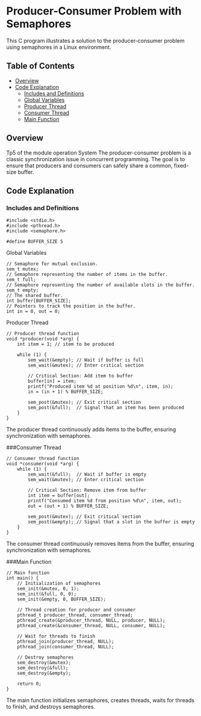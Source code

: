 # Producer-Consumer Problem with Semaphores

This C program illustrates a solution to the producer-consumer problem using semaphores in a Linux environment.

## Table of Contents
- [Overview](#overview)
- [Code Explanation](#code-explanation)
  - [Includes and Definitions](#includes-and-definitions)
  - [Global Variables](#global-variables)
  - [Producer Thread](#producer-thread)
  - [Consumer Thread](#consumer-thread)
  - [Main Function](#main-function)

## Overview
Tp5 of the module operation System
The producer-consumer problem is a classic synchronization issue in concurrent programming. The goal is to ensure that producers and consumers can safely share a common, fixed-size buffer.

## Code Explanation

### Includes and Definitions

```
#include <stdio.h>
#include <pthread.h>
#include <semaphore.h>

#define BUFFER_SIZE 5
```
Global Variables
```
// Semaphore for mutual exclusion.
sem_t mutex;
// Semaphore representing the number of items in the buffer.
sem_t full;
// Semaphore representing the number of available slots in the buffer.
sem_t empty;
// The shared buffer.
int buffer[BUFFER_SIZE];
// Pointers to track the position in the buffer.
int in = 0, out = 0;
```
Producer Thread
```
// Producer thread function
void *producer(void *arg) {
    int item = 1; // item to be produced

    while (1) {
        sem_wait(&empty); // Wait if buffer is full
        sem_wait(&mutex); // Enter critical section

        // Critical Section: Add item to buffer
        buffer[in] = item;
        printf("Produced item %d at position %d\n", item, in);
        in = (in + 1) % BUFFER_SIZE;

        sem_post(&mutex); // Exit critical section
        sem_post(&full);  // Signal that an item has been produced
    }
}
```
The producer thread continuously adds items to the buffer, ensuring synchronization with semaphores.

###Consumer Thread
```
// Consumer thread function
void *consumer(void *arg) {
    while (1) {
        sem_wait(&full);  // Wait if buffer is empty
        sem_wait(&mutex); // Enter critical section

        // Critical Section: Remove item from buffer
        int item = buffer[out];
        printf("Consumed item %d from position %d\n", item, out);
        out = (out + 1) % BUFFER_SIZE;

        sem_post(&mutex); // Exit critical section
        sem_post(&empty); // Signal that a slot in the buffer is empty
    }
}
```
The consumer thread continuously removes items from the buffer, ensuring synchronization with semaphores.

###Main Function
```
// Main function
int main() {
    // Initialization of semaphores
    sem_init(&mutex, 0, 1);
    sem_init(&full, 0, 0);
    sem_init(&empty, 0, BUFFER_SIZE);

    // Thread creation for producer and consumer
    pthread_t producer_thread, consumer_thread;
    pthread_create(&producer_thread, NULL, producer, NULL);
    pthread_create(&consumer_thread, NULL, consumer, NULL);

    // Wait for threads to finish 
    pthread_join(producer_thread, NULL);
    pthread_join(consumer_thread, NULL);

    // Destroy semaphores
    sem_destroy(&mutex);
    sem_destroy(&full);
    sem_destroy(&empty);

    return 0;
}

```
The main function initializes semaphores, creates threads, waits for threads to finish, and destroys semaphores.

